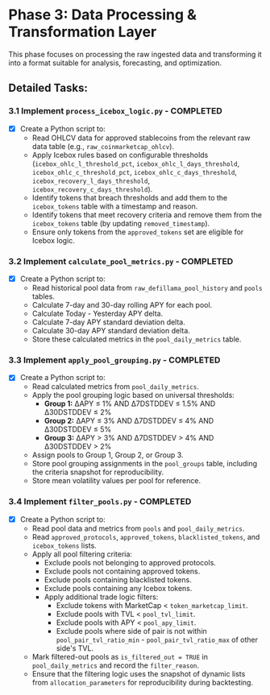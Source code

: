 # Phase 3: Data Processing & Transformation Layer

This phase focuses on processing the raw ingested data and transforming it into a format suitable for analysis, forecasting, and optimization.

## Detailed Tasks:

### 3.1 Implement `process_icebox_logic.py` - **COMPLETED**
- [x] Create a Python script to:
    - Read OHLCV data for approved stablecoins from the relevant raw data table (e.g., `raw_coinmarketcap_ohlcv`).
    - Apply Icebox rules based on configurable thresholds (`icebox_ohlc_l_threshold_pct`, `icebox_ohlc_l_days_threshold`, `icebox_ohlc_c_threshold_pct`, `icebox_ohlc_c_days_threshold`, `icebox_recovery_l_days_threshold`, `icebox_recovery_c_days_threshold`).
    - Identify tokens that breach thresholds and add them to the `icebox_tokens` table with a timestamp and reason.
    - Identify tokens that meet recovery criteria and remove them from the `icebox_tokens` table (by updating `removed_timestamp`).
    - Ensure only tokens from the `approved_tokens` set are eligible for Icebox logic.

### 3.2 Implement `calculate_pool_metrics.py` - **COMPLETED**
- [x] Create a Python script to:
    - Read historical pool data from `raw_defillama_pool_history` and `pools` tables.
    - Calculate 7-day and 30-day rolling APY for each pool.
    - Calculate Today - Yesterday APY delta.
    - Calculate 7-day APY standard deviation delta.
    - Calculate 30-day APY standard deviation delta.
    - Store these calculated metrics in the `pool_daily_metrics` table.

### 3.3 Implement `apply_pool_grouping.py` - **COMPLETED**
- [x] Create a Python script to:
    - Read calculated metrics from `pool_daily_metrics`.
    - Apply the pool grouping logic based on universal thresholds:
        - **Group 1:** ΔAPY ≤ 1% AND Δ7DSTDDEV ≤ 1.5% AND Δ30DSTDDEV ≤ 2%
        - **Group 2:** ΔAPY ≤ 3% AND Δ7DSTDDEV ≤ 4% AND Δ30DSTDDEV ≤ 5%
        - **Group 3:** ΔAPY > 3% AND Δ7DSTDDEV > 4% AND Δ30DSTDDEV > 2%
    - Assign pools to Group 1, Group 2, or Group 3.
    - Store pool grouping assignments in the `pool_groups` table, including the criteria snapshot for reproducibility.
    - Store mean volatility values per pool for reference.

### 3.4 Implement `filter_pools.py` - **COMPLETED**
- [x] Create a Python script to:
    - Read pool data and metrics from `pools` and `pool_daily_metrics`.
    - Read `approved_protocols`, `approved_tokens`, `blacklisted_tokens`, and `icebox_tokens` lists.
    - Apply all pool filtering criteria:
        - Exclude pools not belonging to approved protocols.
        - Exclude pools not containing approved tokens.
        - Exclude pools containing blacklisted tokens.
        - Exclude pools containing any Icebox tokens.
        - Apply additional trade logic filters:
            - Exclude tokens with MarketCap < `token_marketcap_limit`.
            - Exclude pools with TVL < `pool_tvl_limit`.
            - Exclude pools with APY < `pool_apy_limit`.
            - Exclude pools where side of pair is not within `pool_pair_tvl_ratio_min` - `pool_pair_tvl_ratio_max` of other side's TVL.
    - Mark filtered-out pools as `is_filtered_out = TRUE` in `pool_daily_metrics` and record the `filter_reason`.
    - Ensure that the filtering logic uses the snapshot of dynamic lists from `allocation_parameters` for reproducibility during backtesting.
